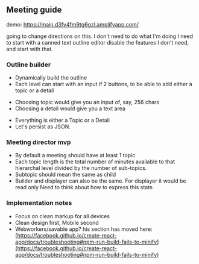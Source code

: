 ## Meeting guide
demo: https://main.d3fv4fm9tg6gzl.amplifyapp.com/

going to change directions on this.
I don't need to do what I'm doing
I need to start with a canned text outline editor
disable the features I don't need, and start with that.
### Outline builder
* Dynamically build the outline
* Each level can start with an input if 2 buttons, to be able to add either a topic or a detail
- Choosing topic would give you an input of, say, 256 chars
- Choosing a detail would give you a text area
* Everything is either a Topic or a Detail
* Let's persist as JSON.
### Meeting director mvp
* By default a meeting should have at least 1 topic
* Each topic length is the total number of minutes available to that hierarchal level divided by the number of sub-topics.
* Subtopic should mean the same as child
* Builder and displayer can also be the same. For displayer it would be read only
Need to think about how to express this state
### Implementation notes
* Focus on clean markup for all devices
* Clean design first, Mobile second
* Webworkers/savable app?
his section has moved here: [https://facebook.github.io/create-react-app/docs/troubleshooting#npm-run-build-fails-to-minify](https://facebook.github.io/create-react-app/docs/troubleshooting#npm-run-build-fails-to-minify)
